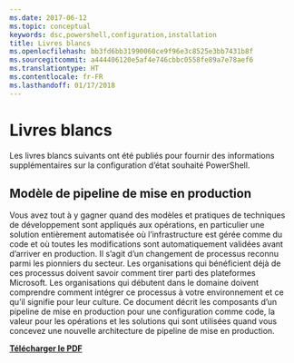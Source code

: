 ```yaml
---
ms.date: 2017-06-12
ms.topic: conceptual
keywords: dsc,powershell,configuration,installation
title: Livres blancs
ms.openlocfilehash: bb3fd6bb31990060ce9f96e3c8525e3bb7431b8f
ms.sourcegitcommit: a444406120e5af4e746cbbc0558fe89a7e78aef6
ms.translationtype: HT
ms.contentlocale: fr-FR
ms.lasthandoff: 01/17/2018
---
```

# <a name="whitepapers"></a>Livres blancs

Les livres blancs suivants ont été publiés pour fournir des informations supplémentaires sur la configuration d’état souhaité PowerShell.

## <a name="the-release-pipeline-model"></a>Modèle de pipeline de mise en production
Vous avez tout à y gagner quand des modèles et pratiques de techniques de développement sont appliqués aux opérations, en particulier une solution entièrement automatisée où l’infrastructure est gérée comme du code et où toutes les modifications sont automatiquement validées avant d’arriver en production. Il s’agit d’un changement de processus reconnu parmi les pionniers du secteur. Les organisations qui bénéficient déjà de ces processus doivent savoir comment tirer parti des plateformes Microsoft. Les organisations qui débutent dans le domaine doivent comprendre comment intégrer ce processus à votre environnement et ce qu’il signifie pour leur culture. Ce document décrit les composants d’un pipeline de mise en production pour une configuration comme code, la valeur pour les opérations et les solutions qui sont utilisées quand vous concevez une nouvelle architecture de pipeline de mise en production. 

**[Télécharger le PDF](http://aka.ms/thereleasepipelinemodelpdf)**


